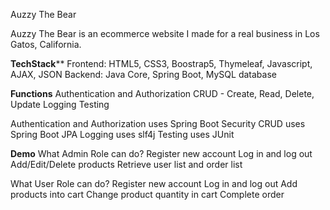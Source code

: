 Auzzy The Bear

Auzzy The Bear is an ecommerce website I made for a real business in Los Gatos, California. 

****Tech******Stack****
Frontend: HTML5, CSS3, Boostrap5, Thymeleaf, Javascript, AJAX, JSON
Backend: Java Core, Spring Boot, MySQL database

**Functions**
Authentication and Authorization 
CRUD - Create, Read, Delete, Update
Logging
Testing 

Authentication and Authorization uses Spring Boot Security
CRUD uses Spring Boot JPA
Logging uses slf4j
Testing uses JUnit

**Demo**
What Admin Role can do?
Register new account
Log in and log out
Add/Edit/Delete products
Retrieve user list and order list

What User Role can do?
Register new account
Log in and log out
Add products into cart
Change product quantity in cart
Complete order
